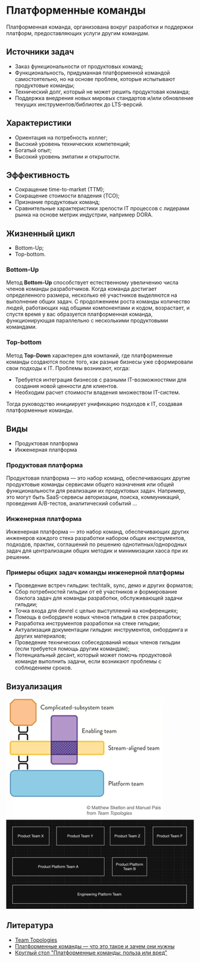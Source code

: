 # Платформенные команды

Платформенная команда, организована вокруг разработки и поддержки платформ, предоставляющих услуги другим командам.

## Источники задач

- Заказ функциональности от продуктовых команд;
- Функциональность, придуманная платформенной командой самостоятельно, но на основе проблем, которые испытывают продуктовые команды;
- Технический долг, который не может решить продуктовая команда;
- Поддержка внедрения новых мировых стандартов и/или обновление текущих инструментов/библиотек до LTS-версий.

## Характеристики

- Ориентация на потребность коллег;
- Высокий уровень технических компетенций;
- Богатый опыт;
- Высокий уровень эмпатии и открытости.

## Эффективность

- Cокращение time-to-market (TTM);
- Cокращение cтоимости владения (TCO);
- Признание продуктовых команд;
- Cравнительные характеристики зрелости IT процессов с лидерами рынка на основе метрик индустрии, например DORА. 

## Жизненный цикл
 - Bottom-Up;
 - Top-bottom.

### Bottom-Up

Метод **Bottom-Up** способствует естественному увеличению числа членов команды разработчиков. Когда команда достигает определенного размера, несколько её участников выделяются на выполнение общих задач. С продолжением роста команды количество людей, работающих над общими компонентами и кодом, возрастает, и спустя время у вас образуется платформенная команда, функционирующая параллельно с несколькими продуктовыми командами.

### Top-bottom

Метод **Top-Down** характерен для компаний, где платформенные команды создаются после того, как разные бизнесы уже сформировали свои подходы к IT. Проблемы возникают, когда:

- Требуется интеграция бизнесов с разными IT-возможностями для создания новой ценности для клиентов.
- Необходим расчет стоимости владения множеством IT-систем.

Тогда руководство инициирует унификацию подходов к IT, создавая платформенные команды.

## Виды

- Продуктовая платформа
- Инженерная платформа

### Продуктовая платформа 

Продуктовая платформа — это набор команд, обеспечивающих другие продуктовые команды сервисами общего назначения или общей функциональности для реализации их продуктовых задач. Например, это могут быть SaaS-сервисы авторизации, поиска, коммуникаций, проведения A/B-тестов, аналитический событий ... 
 
### Инженерная платформа 

 Инженерная платформа — это набор команд, обеспечивающих других инженеров каждого стека разработки набором общих инструментов, подходов, практик, соглашений по решению однотипных/однородных задач для централизации общих методик и минимизации хаоса при их решении. 

### Примеры общих задач команды инженерной платформы

- Проведение встреч гильдии: techtalk, sync, демо и других форматов;
- Сбор потребностей гильдии от её участников и формирование бэклога задач для команды разработки, обслуживающей задачи гильдии;
- Точка входа для devrel с целью выступлений на конференциях;
- Помощь в онбординге новых членов гильдии в стек разработки;
- Разработка инструментов разработки на стеке гильдии;
- Актуализация документации гильдии: инструментов, онбординга и других материалов;
- Проведение технических собеседований новых членов гильдии (если требуется помощь другим командам);
- Потенциальный десант, который может помочь продуктовой команде выполнить задачи, если возникают проблемы с соблюдением сроков.


## Визуализация 

![топология команд](team_topologies.png)
![топология команд](teams.png)

## Литература
 - [Team Topologies](https://teamtopologies.com/) 
 - [Платформенные команды — что это такое и зачем они нужны](https://tellmeabout.tech/%D0%BF%D0%BB%D0%B0%D1%82%D1%84%D0%BE%D1%80%D0%BC%D0%B5%D0%BD%D0%BD%D1%8B%D0%B5-%D0%BA%D0%BE%D0%BC%D0%B0%D0%BD%D0%B4%D1%8B-%D1%87%D1%82%D0%BE-%D1%8D%D1%82%D0%BE-%D1%82%D0%B0%D0%BA%D0%BE%D0%B5-%D0%B8-%D0%B7%D0%B0%D1%87%D0%B5%D0%BC-%D0%BE%D0%BD%D0%B8-%D0%BD%D1%83%D0%B6%D0%BD%D1%8B-d4c978115152)
 - [Круглый стол "Платформенные команды: польза или вред"](https://www.youtube.com/watch?v=6BXC0BuXVzI&ab_channel=TechLeadChannel)
